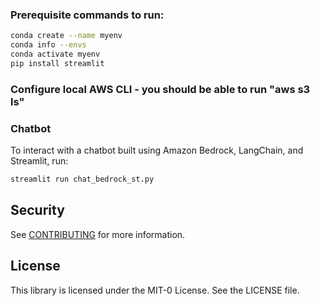 
### Prerequisite commands to run:

```bash
conda create --name myenv 
conda info --envs
conda activate myenv
pip install streamlit
```

### Configure local AWS CLI - you should be able to run "aws s3 ls"


### Chatbot

To interact with a chatbot built using Amazon Bedrock, LangChain, and Streamlit, run:

```bash
streamlit run chat_bedrock_st.py
```

## Security

See [CONTRIBUTING](CONTRIBUTING.md#security-issue-notifications) for more information.

## License

This library is licensed under the MIT-0 License. See the LICENSE file.
